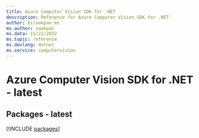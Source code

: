 ```yaml
---
title: Azure Computer Vision SDK for .NET
description: Reference for Azure Computer Vision SDK for .NET
author: bilaakpan-ms
ms.author: saakpan
ms.data: 11/21/2022
ms.topic: reference
ms.devlang: dotnet
ms.service: computervision
---
```

# Azure Computer Vision SDK for .NET - latest
## Packages - latest
[!INCLUDE [packages](computer-vision-index.md)]